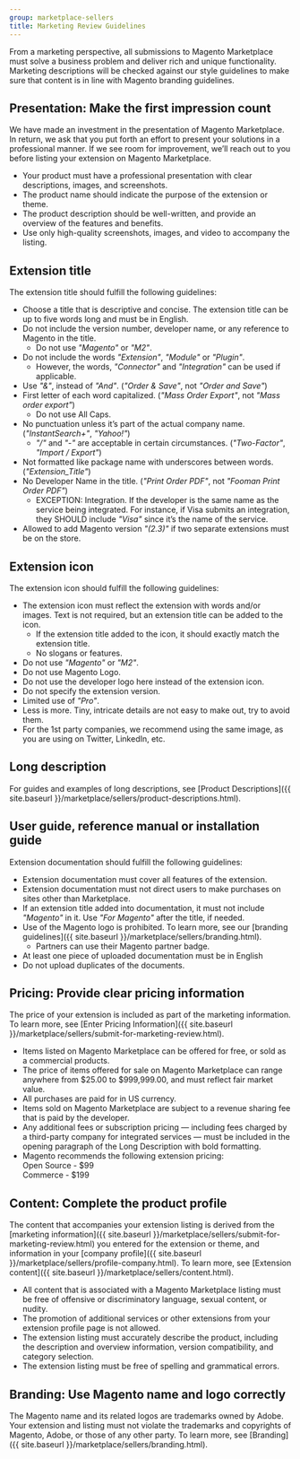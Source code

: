 ```yaml
---
group: marketplace-sellers
title: Marketing Review Guidelines
---
```


From a marketing perspective, all submissions to Magento Marketplace must solve a business problem and deliver rich and unique functionality. Marketing descriptions will be checked against our style guidelines to make sure that content is in line with Magento branding guidelines.

## Presentation: Make the first impression count

We have made an investment in the presentation of Magento Marketplace. In return, we ask that you put forth an effort to present your solutions in a professional manner. If we see room for improvement, we’ll reach out to you before listing your extension on Magento Marketplace.

-  Your product must have a professional presentation with clear descriptions, images, and screenshots.
-  The product name should indicate the purpose of the extension or theme.
-  The product description should be well-written, and provide an overview of the features and benefits.
-  Use only high-quality screenshots, images, and video to accompany the listing.

## Extension title

The extension title should fulfill the following guidelines:

* Choose a title that is descriptive and concise. The extension title can be up to five words long and must be in English.
* Do not include the version number, developer name, or any reference to Magento in the title.
    * Do not use _"Magento"_ or _"M2"_.
* Do not include the words _"Extension"_, _"Module"_ or _"Plugin"_.
    * However, the words, _"Connector"_ and _"Integration"_ can be used if applicable.
* Use _"&"_, instead of _"And"_. (_"Order & Save"_, not _"Order and Save"_)
* First letter of each word capitalized. (_"Mass Order Export"_, not _"Mass order export"_)
    * Do not use All Caps.
* No punctuation unless it’s part of the actual company name. (_"InstantSearch+"_, _"Yahoo!"_)
    * _"/"_ and _"-"_ are acceptable in certain circumstances. (_"Two-Factor"_, _"Import / Export"_)
* Not formatted like package name with underscores between words. (_"Extension_Title"_)
* No Developer Name in the title. (_"Print Order PDF"_, not _"Fooman Print Order PDF"_)
    * EXCEPTION: Integration. If the developer is the same name as the service being integrated. For instance, if Visa submits an integration, they SHOULD include _"Visa"_ since it’s the name of the service.
* Allowed to add Magento version _"(2.3)"_ if two separate extensions must be on the store.

## Extension icon

The extension icon should fulfill the following guidelines:

* The extension icon must reflect the extension with words and/or images.
  Text is not required, but an extension title can be added to the icon.
    * If the extension title added to the icon, it should exactly match the extension title.
    * No slogans or features.
* Do not use _"Magento"_ or _"M2"_.
* Do not use Magento Logo.
* Do not use the developer logo here instead of the extension icon.
* Do not specify the extension version.
* Limited use of _"Pro"_.
* Less is more. Tiny, intricate details are not easy to make out, try to avoid them.
* For the 1st party companies, we recommend using the same image, as you are using on Twitter, LinkedIn, etc.

## Long description

For guides and examples of long descriptions, see [Product Descriptions]({{ site.baseurl }}/marketplace/sellers/product-descriptions.html).

## User guide, reference manual or installation guide

Extension documentation should fulfill the following guidelines:

* Extension documentation must cover all features of the extension.
* Extension documentation must not direct users to make purchases on sites other than Marketplace.
* If an extension title added into documentation, it must not include _"Magento"_ in it. Use _"For Magento"_ after the title, if needed.
* Use of the Magento logo is prohibited. To learn more, see our [branding guidelines]({{ site.baseurl }}/marketplace/sellers/branding.html).
    * Partners can use their Magento partner badge.
* At least one piece of uploaded documentation must be in English
* Do not upload duplicates of the documents.

## Pricing: Provide clear pricing information

The price of your extension is included as part of the marketing information. To learn more, see [Enter Pricing Information]({{ site.baseurl }}/marketplace/sellers/submit-for-marketing-review.html).

-  Items listed on Magento Marketplace can be offered for free, or sold as a commercial products.
-  The price of items offered for sale on Magento Marketplace can range anywhere from $25.00 to $999,999.00, and must reflect fair market value.
-  All purchases are paid for in US currency.
-  Items sold on Magento Marketplace are subject to a revenue sharing fee that is paid by the developer.
-  Any additional fees or subscription pricing — including fees charged by a third-party company for integrated services — must be included in the opening paragraph of the Long Description with bold formatting.
-  Magento recommends the following extension pricing:<br />
   Open Source - $99<br />
   Commerce - $199

## Content: Complete the product profile

The content that accompanies your extension listing is derived from the [marketing information]({{ site.baseurl }}/marketplace/sellers/submit-for-marketing-review.html) you entered for the extension or theme, and information in your [company profile]({{ site.baseurl }}/marketplace/sellers/profile-company.html). To learn more, see [Extension content]({{ site.baseurl }}/marketplace/sellers/content.html).

-  All content that is associated with a Magento Marketplace listing must be free of offensive or discriminatory language, sexual content, or nudity.
-  The promotion of additional services or other extensions from your extension profile page is not allowed.
-  The extension listing must accurately describe the product, including the description and overview information, version compatibility, and category selection.
-  The extension listing must be free of spelling and grammatical errors.

## Branding: Use Magento name and logo correctly

The Magento name and its related logos are trademarks owned by Adobe. Your extension and listing must not violate the trademarks and copyrights of Magento, Adobe, or those of any other party. To learn more, see [Branding]({{ site.baseurl }}/marketplace/sellers/branding.html).
